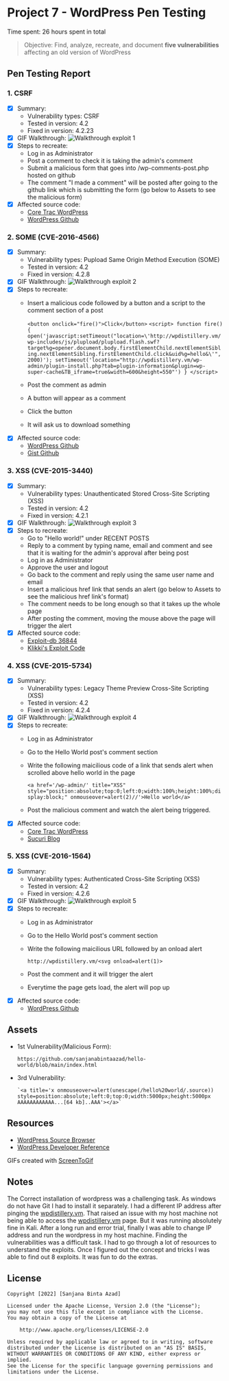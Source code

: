 # Project 7 - WordPress Pen Testing

Time spent: 26 hours spent in total

> Objective: Find, analyze, recreate, and document **five vulnerabilities** affecting an old version of WordPress

## Pen Testing Report

### 1. CSRF

- [x] Summary: 
  - Vulnerability types: CSRF
  - Tested in version: 4.2
  - Fixed in version: 4.2.23
- [x] GIF Walkthrough: 
 ![Walkthrough exploit 1](https://github.com/sanjanabintaazad/codepath_homework/blob/wordpress_pen_testing/1st%20vulnerability.gif)
- [x] Steps to recreate: 
  - Log in as Administrator
  - Post a comment to check it is taking the admin's comment
  - Submit a malicious form that goes into /wp-comments-post.php hosted on github
  - The comment "I made a comment" will be posted after going to the github link which is submitting the form (go below to Assets to see the malicious form)
- [x] Affected source code:
  - [Core Trac WordPress](https://core.trac.wordpress.org/changeset/44842)
  - [WordPress Github](https://github.com/WordPress/WordPress/commit/0292de60ec78c5a44956765189403654fe4d080b)
  
### 2. SOME (CVE-2016-4566)

- [x] Summary: 
  - Vulnerability types: Pupload Same Origin Method Execution (SOME)
  - Tested in version: 4.2
  - Fixed in version: 4.2.8
- [x] GIF Walkthrough: 
 ![Walkthrough exploit 2](https://github.com/sanjanabintaazad/codepath_homework/blob/wordpress_pen_testing/2nd%20vulnerability.gif)
- [x] Steps to recreate: 
  - Insert a malicious code followed by a button and a script to the comment section of a post

      `<button onclick="fire()">Click</button>`
`<script>
function fire() {
open('javascript:setTimeout("location=\'http://wpdistillery.vm/wp-includes/js/plupload/plupload.flash.swf?target%g=opener.document.body.firstElementChild.nextElementSibling.nextElementSibling.firstElementChild.click&uid%g=hello&\'",2000)');
setTimeout('location="http://wpdistillery.vm/wp-admin/plugin-install.php?tab=plugin-information&plugin=wp-super-cache&TB_iframe=true&width=600&height=550"')
}
</script>`
  - Post the comment as admin
  - A button will appear as a comment
  - Click the button
  - It will ask us to download something
- [x] Affected source code:
  - [WordPress Github](https://github.com/WordPress/WordPress/commit/c33e975f46a18f5ad611cf7e7c24398948cecef8)
  - [Gist Github](https://gist.github.com/cure53/09a81530a44f6b8173f545accc9ed07e)

### 3. XSS (CVE-2015-3440)

- [x] Summary: 
  - Vulnerability types: Unauthenticated Stored Cross-Site Scripting (XSS)
  - Tested in version: 4.2
  - Fixed in version: 4.2.1
- [x] GIF Walkthrough: 
 ![Walkthrough exploit 3](https://github.com/sanjanabintaazad/codepath_homework/blob/wordpress_pen_testing/3rd%20vulnerability.gif)
- [x] Steps to recreate: 
  - Go to "Hello world!" under RECENT POSTS
  - Reply to a comment by typing name, email and comment and see that it is waiting for the admin's approval after being post
  - Log in as Administrator
  - Approve the user and logout
  - Go back to the comment and reply using the same user name and email
  - Insert a malicious href link that sends an alert (go below to Assets to see the malicious href link's format)
  - The comment needs to be long enough so that it takes up the whole page
  - After posting the comment, moving the mouse above the page will trigger the alert
- [x] Affected source code:
  - [Exploit-db 36844](https://www.exploit-db.com/exploits/36844)
  - [Klikki's Exploit Code](https://klikki.fi/wordpress-4-2-core-stored-xss/)

### 4. XSS (CVE-2015-5734)

- [x] Summary: 
  - Vulnerability types: Legacy Theme Preview Cross-Site Scripting (XSS)
  - Tested in version: 4.2
  - Fixed in version: 4.2.4
- [x] GIF Walkthrough: 
 ![Walkthrough exploit 4](https://github.com/sanjanabintaazad/codepath_homework/blob/wordpress_pen_testing/4th%20vulnerability.gif)
- [x] Steps to recreate: 
  - Log in as Administrator
  - Go to the Hello World post's comment section
  - Write the following maicilious code of a link that sends alert when scrolled above hello world in the page
 
      `<a href='/wp-admin/' title="XSS" style="position:absolute;top:0;left:0;width:100%;height:100%;display:block;" onmouseover=alert(2)//'>Hello world</a>`
  - Post the malicious comment and watch the alert being triggered.
- [x] Affected source code:
  - [Core Trac WordPress](https://core.trac.wordpress.org/changeset/33549)
  - [Sucuri Blog](https://blog.sucuri.net/2015/08/persistent-xss-vulnerability-in-wordpress-explained.html)

### 5. XSS (CVE-2016-1564)

- [x] Summary: 
  - Vulnerability types: Authenticated Cross-Site Scripting (XSS)
  - Tested in version: 4.2
  - Fixed in version: 4.2.6
- [x] GIF Walkthrough: 
 ![Walkthrough exploit 5](https://github.com/sanjanabintaazad/codepath_homework/blob/wordpress_pen_testing/5th%20vulnerability.gif)
- [x] Steps to recreate: 
  - Log in as Administrator
  - Go to the Hello World post's comment section
  - Write the following maicilious URL followed by an onload alert
  
    `http://wpdistillery.vm/<svg onload=alert(1)>`
  - Post the comment and it will trigger the alert
  - Everytime the page gets load, the alert will pop up
- [x] Affected source code:
  - [WordPress Github](https://github.com/WordPress/WordPress/commit/7ab65139c6838910426567849c7abed723932b87) 

## Assets

- 1st Vulnerability(Malicious Form):

      https://github.com/sanjanabintaazad/hello-world/blob/main/index.html
- 3rd Vulnerability:

      `<a title='x onmouseover=alert(unescape(/hello%20world/.source)) style=position:absolute;left:0;top:0;width:5000px;height:5000px  AAAAAAAAAAAA...[64 kb]..AAA'></a>`


## Resources

- [WordPress Source Browser](https://core.trac.wordpress.org/browser/)
- [WordPress Developer Reference](https://developer.wordpress.org/reference/)

GIFs created with
[ScreenToGif](https://www.screentogif.com/)

## Notes

The Correct installation of wordpress was a challenging task. As windows do not have Git I had to install it separately. I had a different IP address after pinging the [wpdistillery.vm](http://wpdistillery.vm/). That raised an issue with my host machine not being able to access the [wpdistillery.vm](http://wpdistillery.vm/) page. But it was running absolutely fine in Kali. After a long run and error trial, finally I was able to change IP address and run the wordpress in my host machine. Finding the vulnerabilities was a difficult task. I had to go through a lot of resources to understand the exploits. Once I figured out the concept and tricks I was able to find out 8 exploits. It was fun to do the extras.

## License

    Copyright [2022] [Sanjana Binta Azad]

    Licensed under the Apache License, Version 2.0 (the "License");
    you may not use this file except in compliance with the License.
    You may obtain a copy of the License at

        http://www.apache.org/licenses/LICENSE-2.0

    Unless required by applicable law or agreed to in writing, software
    distributed under the License is distributed on an "AS IS" BASIS,
    WITHOUT WARRANTIES OR CONDITIONS OF ANY KIND, either express or implied.
    See the License for the specific language governing permissions and
    limitations under the License.
